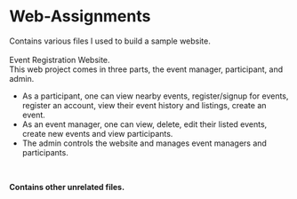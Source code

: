 # Web-Assignments <br>
Contains various files I used to build a sample website. <br>
<br> Event Registration Website.
<br>
This web project comes in three parts, the event manager, participant, and admin.<br>
- As a participant, one can view nearby events, register/signup for events, register an account, view their event history and listings, create an event. <br>
- As an event manager, one can view, delete, edit their listed events, create new events and view participants. <br>
- The admin controls the website and manages event managers and participants. <br>
<br>

**Contains other unrelated files.** 
